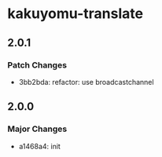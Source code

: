 # kakuyomu-translate

## 2.0.1

### Patch Changes

- 3bb2bda: refactor: use broadcastchannel

## 2.0.0

### Major Changes

- a1468a4: init

